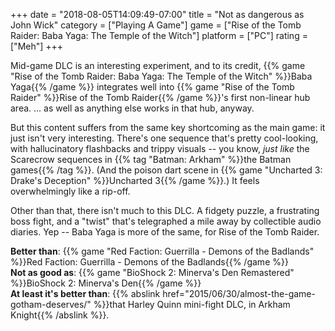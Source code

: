 +++
date = "2018-08-05T14:09:49-07:00"
title = "Not as dangerous as John Wick"
category = ["Playing A Game"]
game = ["Rise of the Tomb Raider: Baba Yaga: The Temple of the Witch"]
platform = ["PC"]
rating = ["Meh"]
+++

Mid-game DLC is an interesting experiment, and to its credit, {{% game "Rise of the Tomb Raider: Baba Yaga: The Temple of the Witch" %}}Baba Yaga{{% /game %}} integrates well into {{% game "Rise of the Tomb Raider" %}}Rise of the Tomb Raider{{% /game %}}'s first non-linear hub area.  ... as well as anything else works in that hub, anyway.

But this content suffers from the same key shortcoming as the main game: it just isn't very interesting.  There's one sequence that's pretty cool-looking, with hallucinatory flashbacks and trippy visuals -- you know, <i>just like</i> the Scarecrow sequences in {{% tag "Batman: Arkham" %}}the Batman games{{% /tag %}}.  (And the poison dart scene in {{% game "Uncharted 3: Drake's Deception" %}}Uncharted 3{{% /game %}}.)  It feels overwhelmingly like a rip-off.

Other than that, there isn't much to this DLC.  A fidgety puzzle, a frustrating boss fight, and a "twist" that's telegraphed a mile away by collectible audio diaries.  Yep -- Baba Yaga is more of the same, for Rise of the Tomb Raider.

<b>Better than</b>: {{% game "Red Faction: Guerrilla - Demons of the Badlands" %}}Red Faction: Guerrilla - Demons of the Badlands{{% /game %}}  
<b>Not as good as</b>: {{% game "BioShock 2: Minerva's Den Remastered" %}}BioShock 2: Minerva's Den{{% /game %}}  
<b>At least it's better than</b>: {{% abslink href="2015/06/30/almost-the-game-gotham-deserves/" %}}that Harley Quinn mini-fight DLC, in Arkham Knight{{% /abslink %}}.
